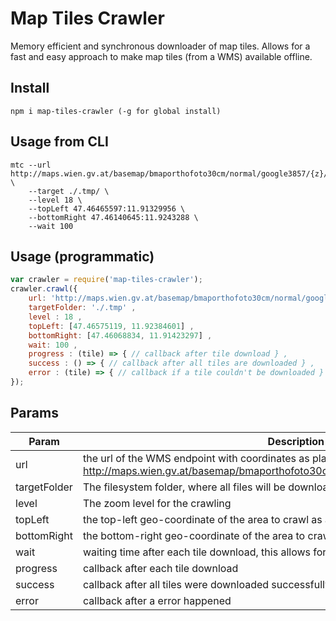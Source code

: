 # Map Tiles Crawler

Memory efficient and synchronous downloader of map tiles. Allows for a fast and easy approach to make map tiles (from a WMS) available offline.

## Install

```
npm i map-tiles-crawler (-g for global install)
```

## Usage from CLI

```
mtc --url http://maps.wien.gv.at/basemap/bmaporthofoto30cm/normal/google3857/{z}/{y}/{x}.jpeg \
    --target ./.tmp/ \
    --level 18 \
    --topLeft 47.46465597:11.91329956 \
    --bottomRight 47.46140645:11.9243288 \
    --wait 100
```

## Usage (programmatic)

```javascript
var crawler = require('map-tiles-crawler');
crawler.crawl({
    url: 'http://maps.wien.gv.at/basemap/bmaporthofoto30cm/normal/google3857/{z}/{y}/{x}.jpeg' ,
    targetFolder: './.tmp' ,
    level : 18 ,
    topLeft: [47.46575119, 11.92384601] ,
    bottomRight: [47.46068834, 11.91423297] ,
    wait: 100 ,
    progress : (tile) => { // callback after tile download } ,
    success : () => { // callback after all tiles are downloaded } ,
    error : (tile) => { // callback if a tile couldn't be downloaded }
});
```

## Params

| Param | Description |
| --- | --- |
| url | the url of the WMS endpoint with coordinates as placeholders in the url e.g.: http://maps.wien.gv.at/basemap/bmaporthofoto30cm/normal/google3857/{z}/{y}/{x}.jpeg |
| targetFolder | The filesystem folder, where all files will be downloaded to |
| level | The zoom level for the crawling |
| topLeft | the top-left geo-coordinate of the area to crawl as array |
| bottomRight | the bottom-right geo-coordinate of the area to crawl as array |
| wait | waiting time after each tile download, this allows for throttling the downloads |
| progress | callback after each tile download |
| success | callback after all tiles were downloaded successfully |
| error | callback after a error happened |
